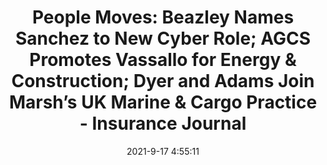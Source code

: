 ---
"title": "People Moves: Beazley Names Sanchez to New Cyber Role; AGCS Promotes Vassallo for Energy & Construction; Dyer and Adams Join Marsh’s UK Marine & Cargo Practice - Insurance Journal"
"date": "2021-9-17 4:55:11"
"feed_name": "GOOGLENEWSCONSTRUCTION"
"feed_website": "https://news.google.com/search?q=construction%2Bincident&hl=en-US&gl=US&ceid=US:en"
"feed_rss": "https://news.google.com/rss/search?q=construction%2Bincident&hl=en-US&gl=US&ceid=US:en"
"link": "https://www.insurancejournal.com/news/international/2021/09/17/632258.htm"
"file": "_posts/2021-1-1-fe9f12374bf203baa72fcf2f0dd6bfb9dfec425c.md"
"accident": "0"
"drilling": "0"
"dead": "0"
"injured": "0"
---